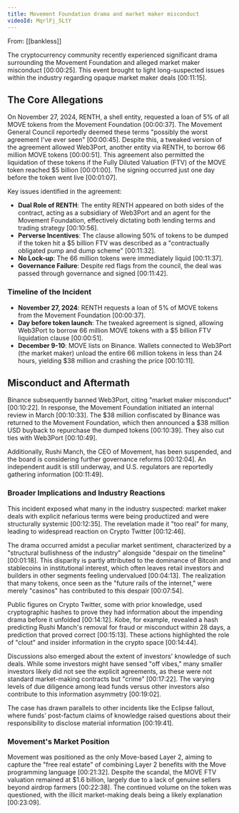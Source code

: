```yaml
---
title: Movement Foundation drama and market maker misconduct
videoId: MqrlFj_5LtY
---
```


From: [[bankless]] <br/> 

The cryptocurrency community recently experienced significant drama surrounding the Movement Foundation and alleged market maker misconduct <a class="yt-timestamp" data-t="00:00:25">[00:00:25]</a>. This event brought to light long-suspected issues within the industry regarding opaque market maker deals <a class="yt-timestamp" data-t="00:11:15">[00:11:15]</a>.

## The Core Allegations

On November 27, 2024, RENTH, a shell entity, requested a loan of 5% of all MOVE tokens from the Movement Foundation <a class="yt-timestamp" data-t="00:00:37">[00:00:37]</a>. The Movement General Council reportedly deemed these terms "possibly the worst agreement I've ever seen" <a class="yt-timestamp" data-t="00:00:45">[00:00:45]</a>. Despite this, a tweaked version of the agreement allowed Web3Port, another entity via RENTH, to borrow 66 million MOVE tokens <a class="yt-timestamp" data-t="00:00:51">[00:00:51]</a>. This agreement also permitted the liquidation of these tokens if the Fully Diluted Valuation (FTV) of the MOVE token reached $5 billion <a class="yt-timestamp" data-t="00:01:00">[00:01:00]</a>. The signing occurred just one day before the token went live <a class="yt-timestamp" data-t="00:01:07">[00:01:07]</a>.

Key issues identified in the agreement:
*   **Dual Role of RENTH**: The entity RENTH appeared on both sides of the contract, acting as a subsidiary of Web3Port and an agent for the Movement Foundation, effectively dictating both lending terms and trading strategy <a class="yt-timestamp" data-t="00:10:56">[00:10:56]</a>.
*   **Perverse Incentives**: The clause allowing 50% of tokens to be dumped if the token hit a $5 billion FTV was described as a "contractually obligated pump and dump scheme" <a class="yt-timestamp" data-t="00:11:32">[00:11:32]</a>.
*   **No Lock-up**: The 66 million tokens were immediately liquid <a class="yt-timestamp" data-t="00:11:37">[00:11:37]</a>.
*   **Governance Failure**: Despite red flags from the council, the deal was passed through governance and signed <a class="yt-timestamp" data-t="00:11:42">[00:11:42]</a>.

### Timeline of the Incident
*   **November 27, 2024**: RENTH requests a loan of 5% of MOVE tokens from the Movement Foundation <a class="yt-timestamp" data-t="00:00:37">[00:00:37]</a>.
*   **Day before token launch**: The tweaked agreement is signed, allowing Web3Port to borrow 66 million MOVE tokens with a $5 billion FTV liquidation clause <a class="yt-timestamp" data-t="00:00:51">[00:00:51]</a>.
*   **December 9-10**: MOVE lists on Binance. Wallets connected to Web3Port (the market maker) unload the entire 66 million tokens in less than 24 hours, yielding $38 million and crashing the price <a class="yt-timestamp" data-t="00:10:11">[00:10:11]</a>.

## Misconduct and Aftermath

Binance subsequently banned Web3Port, citing "market maker misconduct" <a class="yt-timestamp" data-t="00:10:22">[00:10:22]</a>. In response, the Movement Foundation initiated an internal review in March <a class="yt-timestamp" data-t="00:10:33">[00:10:33]</a>. The $38 million confiscated by Binance was returned to the Movement Foundation, which then announced a $38 million USD buyback to repurchase the dumped tokens <a class="yt-timestamp" data-t="00:10:39">[00:10:39]</a>. They also cut ties with Web3Port <a class="yt-timestamp" data-t="00:10:49">[00:10:49]</a>.

Additionally, Rushi Manch, the CEO of Movement, has been suspended, and the board is considering further governance reforms <a class="yt-timestamp" data-t="00:12:04">[00:12:04]</a>. An independent audit is still underway, and U.S. regulators are reportedly gathering information <a class="yt-timestamp" data-t="00:11:49">[00:11:49]</a>.

### Broader Implications and Industry Reactions
This incident exposed what many in the industry suspected: market maker deals with explicit nefarious terms were being productized and were structurally systemic <a class="yt-timestamp" data-t="00:12:35">[00:12:35]</a>. The revelation made it "too real" for many, leading to widespread reaction on Crypto Twitter <a class="yt-timestamp" data-t="00:12:46">[00:12:46]</a>.

The drama occurred amidst a peculiar market sentiment, characterized by a "structural bullishness of the industry" alongside "despair on the timeline" <a class="yt-timestamp" data-t="00:01:18">[00:01:18]</a>. This disparity is partly attributed to the dominance of Bitcoin and stablecoins in institutional interest, which often leaves retail investors and builders in other segments feeling undervalued <a class="yt-timestamp" data-t="00:04:13">[00:04:13]</a>. The realization that many tokens, once seen as the "future rails of the internet," were merely "casinos" has contributed to this despair <a class="yt-timestamp" data-t="00:07:54">[00:07:54]</a>.

Public figures on Crypto Twitter, some with prior knowledge, used cryptographic hashes to prove they had information about the impending drama before it unfolded <a class="yt-timestamp" data-t="00:14:12">[00:14:12]</a>. Kobe, for example, revealed a hash predicting Rushi Manch's removal for fraud or misconduct within 28 days, a prediction that proved correct <a class="yt-timestamp" data-t="00:15:13">[00:15:13]</a>. These actions highlighted the role of "clout" and insider information in the crypto space <a class="yt-timestamp" data-t="00:14:44">[00:14:44]</a>.

Discussions also emerged about the extent of investors' knowledge of such deals. While some investors might have sensed "off vibes," many smaller investors likely did not see the explicit agreements, as these were not standard market-making contracts but "crime" <a class="yt-timestamp" data-t="00:17:22">[00:17:22]</a>. The varying levels of due diligence among lead funds versus other investors also contribute to this information asymmetry <a class="yt-timestamp" data-t="00:19:02">[00:19:02]</a>.

The case has drawn parallels to other incidents like the Eclipse fallout, where funds' post-factum claims of knowledge raised questions about their responsibility to disclose material information <a class="yt-timestamp" data-t="00:19:41">[00:19:41]</a>.

### Movement's Market Position
Movement was positioned as the only Move-based Layer 2, aiming to capture the "free real estate" of combining Layer 2 benefits with the Move programming language <a class="yt-timestamp" data-t="00:21:32">[00:21:32]</a>. Despite the scandal, the MOVE FTV valuation remained at $1.6 billion, largely due to a lack of genuine sellers beyond airdrop farmers <a class="yt-timestamp" data-t="00:22:38">[00:22:38]</a>. The continued volume on the token was questioned, with the illicit market-making deals being a likely explanation <a class="yt-timestamp" data-t="00:23:09">[00:23:09]</a>.